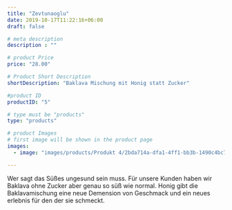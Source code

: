 ```yaml
---
title: "Zevtunaoglu"
date: 2019-10-17T11:22:16+06:00
draft: false

# meta description
description : ""

# product Price
price: "28.00"

# Product Short Description
shortDescription: "Baklava Mischung mit Honig statt Zucker"

#product ID
productID: "5"

# type must be "products"
type: "products"

# product Images
# first image will be shown in the product page
images:
  - image: "images/products/Produkt 4/2bda714a-dfa1-4ff1-bb3b-1490c4bc7db8.PNG"

---
```

Wer sagt das Süßes ungesund sein muss. Für unsere Kunden haben wir Baklava ohne Zucker aber genau so süß wie normal.
Honig gibt die Baklavamischung eine neue Demension von Geschmack und ein neues erlebnis für den der sie schmeckt.